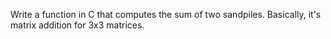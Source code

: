 Write a function in C that computes the sum of two sandpiles.
Basically, it's matrix addition for 3x3 matrices.
